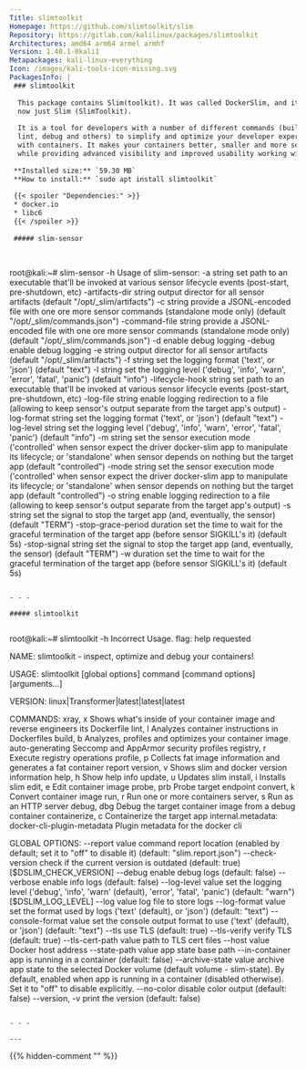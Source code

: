 ```yaml
---
Title: slimtoolkit
Homepage: https://github.com/slimtoolkit/slim
Repository: https://gitlab.com/kalilinux/packages/slimtoolkit
Architectures: amd64 arm64 armel armhf
Version: 1.40.1-0kali1
Metapackages: kali-linux-everything 
Icon: /images/kali-tools-icon-missing.svg
PackagesInfo: |
 ### slimtoolkit
 
  This package contains Slim(toolkit). It was called DockerSlim, and it is
  now just Slim (SlimToolkit).
   
  It is a tool for developers with a number of different commands (build, xray,
  lint, debug and others) to simplify and optimize your developer experience
  with containers. It makes your containers better, smaller and more secure
  while providing advanced visibility and improved usability working with the
 
 **Installed size:** `59.30 MB`  
 **How to install:** `sudo apt install slimtoolkit`  
 
 {{< spoiler "Dependencies:" >}}
 * docker.io
 * libc6 
 {{< /spoiler >}}
 
 ##### slim-sensor
 
 
 ```
 root@kali:~# slim-sensor -h
 Usage of slim-sensor:
   -a string
     	set path to an executable that'll be invoked at various sensor lifecycle events (post-start, pre-shutdown, etc)
   -artifacts-dir string
     	output director for all sensor artifacts (default "/opt/_slim/artifacts")
   -c string
     	provide a JSONL-encoded file with one ore more sensor commands (standalone mode only) (default "/opt/_slim/commands.json")
   -command-file string
     	provide a JSONL-encoded file with one ore more sensor commands (standalone mode only) (default "/opt/_slim/commands.json")
   -d	enable debug logging
   -debug
     	enable debug logging
   -e string
     	output director for all sensor artifacts (default "/opt/_slim/artifacts")
   -f string
     	set the logging format ('text', or 'json') (default "text")
   -l string
     	set the logging level ('debug', 'info', 'warn', 'error', 'fatal', 'panic') (default "info")
   -lifecycle-hook string
     	set path to an executable that'll be invoked at various sensor lifecycle events (post-start, pre-shutdown, etc)
   -log-file string
     	enable logging redirection to a file (allowing to keep sensor's output separate from the target app's output)
   -log-format string
     	set the logging format ('text', or 'json') (default "text")
   -log-level string
     	set the logging level ('debug', 'info', 'warn', 'error', 'fatal', 'panic') (default "info")
   -m string
     	set the sensor execution mode ('controlled' when sensor expect the driver docker-slim app to manipulate its lifecycle; or 'standalone' when sensor depends on nothing but the target app (default "controlled")
   -mode string
     	set the sensor execution mode ('controlled' when sensor expect the driver docker-slim app to manipulate its lifecycle; or 'standalone' when sensor depends on nothing but the target app (default "controlled")
   -o string
     	enable logging redirection to a file (allowing to keep sensor's output separate from the target app's output)
   -s string
     	set the signal to stop the target app (and, eventually, the sensor) (default "TERM")
   -stop-grace-period duration
     	set the time to wait for the graceful termination of the target app (before sensor SIGKILL's it) (default 5s)
   -stop-signal string
     	set the signal to stop the target app (and, eventually, the sensor) (default "TERM")
   -w duration
     	set the time to wait for the graceful termination of the target app (before sensor SIGKILL's it) (default 5s)
 ```
 
 - - -
 
 ##### slimtoolkit
 
 
 ```
 root@kali:~# slimtoolkit -h
 Incorrect Usage. flag: help requested
 
 NAME:
    slimtoolkit - inspect, optimize and debug your containers!
 
 USAGE:
    slimtoolkit [global options] command [command options] [arguments...]
 
 VERSION:
    linux|Transformer|latest|latest|latest
 
 COMMANDS:
    xray, x          Shows what's inside of your container image and reverse engineers its Dockerfile
    lint, l          Analyzes container instructions in Dockerfiles
    build, b         Analyzes, profiles and optimizes your container image auto-generating Seccomp and AppArmor security profiles
    registry, r      Execute registry operations
    profile, p       Collects fat image information and generates a fat container report
    version, v       Shows slim and docker version information
    help, h          Show help info
    update, u        Updates slim
    install, i       Installs slim
    edit, e          Edit container image
    probe, prb       Probe target endpoint
    convert, k       Convert container image
    run, r           Run one or more containers
    server, s        Run as an HTTP server
    debug, dbg       Debug the target container image from a debug container
    containerize, c  Containerize the target app
    internal.metadata:
      docker-cli-plugin-metadata  Plugin metadata for the docker cli
 
 GLOBAL OPTIONS:
    --report value          command report location (enabled by default; set it to "off" to disable it) (default: "slim.report.json")
    --check-version         check if the current version is outdated (default: true) [$DSLIM_CHECK_VERSION]
    --debug                 enable debug logs (default: false)
    --verbose               enable info logs (default: false)
    --log-level value       set the logging level ('debug', 'info', 'warn' (default), 'error', 'fatal', 'panic') (default: "warn") [$DSLIM_LOG_LEVEL]
    --log value             log file to store logs
    --log-format value      set the format used by logs ('text' (default), or 'json') (default: "text")
    --console-format value  set the console output format to use ('text' (default), or 'json') (default: "text")
    --tls                   use TLS (default: true)
    --tls-verify            verify TLS (default: true)
    --tls-cert-path value   path to TLS cert files
    --host value            Docker host address
    --state-path value      app state base path
    --in-container          app is running in a container (default: false)
    --archive-state value   archive app state to the selected Docker volume (default volume - slim-state). By default, enabled when app is running in a container (disabled otherwise). Set it to "off" to disable explicitly.
    --no-color              disable color output (default: false)
    --version, -v           print the version (default: false)
 ```
 
 - - -
 
---
```

{{% hidden-comment "<!--Do not edit anything above this line-->" %}}
